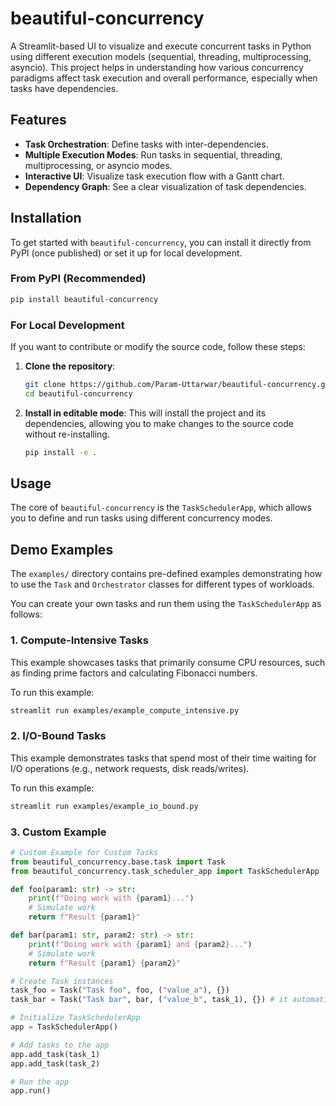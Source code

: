 # beautiful-concurrency

A Streamlit-based UI to visualize and execute concurrent tasks in Python using different execution models (sequential, threading, multiprocessing, asyncio). This project helps in understanding how various concurrency paradigms affect task execution and overall performance, especially when tasks have dependencies.

## Features

- **Task Orchestration**: Define tasks with inter-dependencies.
- **Multiple Execution Modes**: Run tasks in sequential, threading, multiprocessing, or asyncio modes.
- **Interactive UI**: Visualize task execution flow with a Gantt chart.
- **Dependency Graph**: See a clear visualization of task dependencies.

## Installation

To get started with `beautiful-concurrency`, you can install it directly from PyPI (once published) or set it up for local development.

### From PyPI (Recommended)

```bash
pip install beautiful-concurrency
```

### For Local Development

If you want to contribute or modify the source code, follow these steps:

1.  **Clone the repository**:
    ```bash
    git clone https://github.com/Param-Uttarwar/beautiful-concurrency.git
    cd beautiful-concurrency
    ```
2.  **Install in editable mode**: This will install the project and its dependencies, allowing you to make changes to the source code without re-installing.
    ```bash
    pip install -e .
    ```


## Usage

The core of `beautiful-concurrency` is the `TaskSchedulerApp`, which allows you to define and run tasks using different concurrency modes.


## Demo Examples

The `examples/` directory contains pre-defined examples demonstrating how to use the `Task` and `Orchestrator` classes for different types of workloads.

You can create your own tasks and run them using the `TaskSchedulerApp` as follows:


### 1. Compute-Intensive Tasks

This example showcases tasks that primarily consume CPU resources, such as finding prime factors and calculating Fibonacci numbers.

To run this example:

```bash
streamlit run examples/example_compute_intensive.py
```

### 2. I/O-Bound Tasks

This example demonstrates tasks that spend most of their time waiting for I/O operations (e.g., network requests, disk reads/writes).

To run this example:

```bash
streamlit run examples/example_io_bound.py
```
### 3. Custom Example
```python
# Custom Example for Custom Tasks
from beautiful_concurrency.base.task import Task
from beautiful_concurrency.task_scheduler_app import TaskSchedulerApp

def foo(param1: str) -> str:
    print(f"Doing work with {param1}...")
    # Simulate work
    return f"Result {param1}"

def bar(param1: str, param2: str) -> str: 
    print(f"Doing work with {param1} and {param2}...")
    # Simulate work
    return f"Result {param1} {param2}"

# Create Task instances
task_foo = Task("Task foo", foo, ("value_a"), {})
task_bar = Task("Task bar", bar, ("value_b", task_1), {}) # it automatically takes result of foo as input

# Initialize TaskSchedulerApp
app = TaskSchedulerApp()

# Add tasks to the app
app.add_task(task_1)
app.add_task(task_2)

# Run the app
app.run()
```